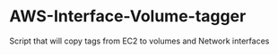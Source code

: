 # AWS-Interface-Volume-tagger
Script that will copy tags from EC2 to volumes and Network interfaces

